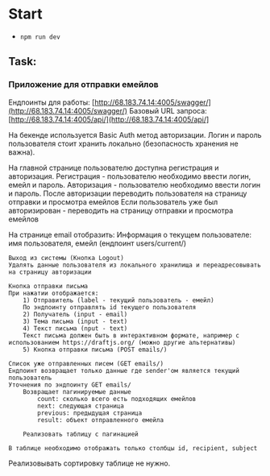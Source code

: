 # Start

- <code>npm run dev</code>

## Task:

### Приложение для отправки емейлов

Ендпоинты для работы: [http://68.183.74.14:4005/swagger/](http://68.183.74.14:4005/swagger/)
Базовый URL запроса: [http://68.183.74.14:4005/api/](http://68.183.74.14:4005/api/]

На бекенде используется Basic Auth метод авторизации. Логин и пароль пользователя стоит хранить локально (безопасность хранения не важна).

На главной странице пользователю доступна регистрация и авторизация.
Регистрация - пользователю необходимо ввести логин, емейл и пароль.
Авторизация - пользователю необходимо ввести логин и пароль.
После авторизации переводить пользователя на страницу отправки и просмотра емейлов
Если пользователь уже был авторизирован - переводить на страницу отправки и просмотра емейлов

На странице email отобразить:
Информация о текущем пользователе: имя пользователя, емейл
(ендпоинт users/current/)

    Выход из системы (Кнопка Logout)
    Удалять данные пользователя из локального хранилища и переадресовывать на страницу авторизации

    Кнопка отправки письма
    При нажатии отображается:
        1) Отправитель (label - текущий пользователь - емейл)
        По эндпоинту отправлять id текущего пользователя
        2) Получатель (input - email)
        3) Тема письма (input - text)
        4) Текст письма (nput - text)
        Текст письма должен быть в интерактивном формате, например с использованием https://draftjs.org/ (можно другие альтернативы)
        5) Кнопка отправки письма (POST emails/)

    Список уже отправленных писем (GET emails/)
    Ендпоинт возвращает только данные где sender'ом является текущий пользователь
    Уточнения по эндпоинту GET emails/
        Возвращает пагинируемые данные
            count: сколько всего есть подходящих емейлов
    		next: следующая страница
    		previous: предыдущая страница
    		result: объект отправленного емейла

    	Реализовать таблицу с пагинацией

    В таблице необходимо отображать только столбцы id, recipient, subject

Реализовывать сортировку таблице не нужно.
